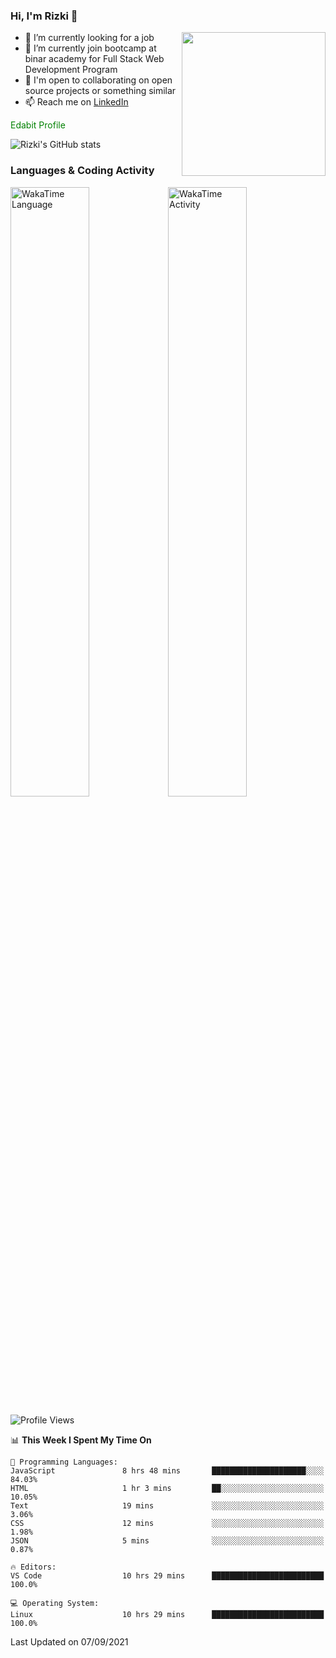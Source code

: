 ### Hi, I'm Rizki 👋

<img align='right' src="https://media1.giphy.com/media/f6hnhHkks8bk4jwjh3/giphy.gif" width="230">

- 🔭 I’m currently looking for a job
- 🌱 I’m currently join bootcamp at binar academy for Full Stack Web Development Program
- 👯 I'm open to collaborating on open source projects or something similar
- 📫 Reach me on [LinkedIn](https://www.linkedin.com/in/emrizki/)

<span style="color: green;">Edabit Profile</span>

![Rizki's GitHub stats](https://github-readme-stats.vercel.app/api?username=emrizki&show_icons=true&theme=dark)

### Languages & Coding Activity

<a href="https://wakatime.com/@923b2fa8-14f8-47e0-8b7a-54d94f1cb4aa"><img alt="WakaTime Language" src="https://wakatime.com/share/@923b2fa8-14f8-47e0-8b7a-54d94f1cb4aa/1275a3db-9378-4a5b-8222-805e1c5535b5.svg" aligh="center" width="50%"/></a><a href="https://wakatime.com/@923b2fa8-14f8-47e0-8b7a-54d94f1cb4aa"><img alt="WakaTime Activity" src="https://wakatime.com/share/@923b2fa8-14f8-47e0-8b7a-54d94f1cb4aa/e690d227-e7db-4fbc-8ec9-89646f15071f.svg" aligh="center" width="50%"/></a>

<!--START_SECTION:waka-->
![Profile Views](http://img.shields.io/badge/Profile%20Views-7-blue)

📊 **This Week I Spent My Time On** 

```text
💬 Programming Languages: 
JavaScript               8 hrs 48 mins       █████████████████████░░░░   84.03% 
HTML                     1 hr 3 mins         ██░░░░░░░░░░░░░░░░░░░░░░░   10.05% 
Text                     19 mins             ░░░░░░░░░░░░░░░░░░░░░░░░░   3.06% 
CSS                      12 mins             ░░░░░░░░░░░░░░░░░░░░░░░░░   1.98% 
JSON                     5 mins              ░░░░░░░░░░░░░░░░░░░░░░░░░   0.87%

🔥 Editors: 
VS Code                  10 hrs 29 mins      █████████████████████████   100.0%

💻 Operating System: 
Linux                    10 hrs 29 mins      █████████████████████████   100.0%

```


 Last Updated on 07/09/2021
<!--END_SECTION:waka-->
<!--
**emrizki/emrizki** is a ✨ _special_ ✨ repository because its `README.md` (this file) appears on your GitHub profile.

Here are some ideas to get you started:

- 🔭 I’m currently working on ...
- 🌱 I’m currently learning ...
- 👯 I’m looking to collaborate on ...
- 🤔 I’m looking for help with ...
- 💬 Ask me about ...
- 📫 How to reach me: ...
- 😄 Pronouns: ...
- ⚡ Fun fact: ...
-->
